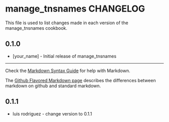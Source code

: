 manage_tnsnames CHANGELOG
=========================

This file is used to list changes made in each version of the manage_tnsnames cookbook.

0.1.0
-----
- [your_name] - Initial release of manage_tnsnames

- - -
Check the [Markdown Syntax Guide](http://daringfireball.net/projects/markdown/syntax) for help with Markdown.

The [Github Flavored Markdown page](http://github.github.com/github-flavored-markdown/) describes the differences between markdown on github and standard markdown.

0.1.1
-----
- luis rodriguez - change version to 0.1.1
